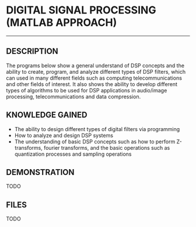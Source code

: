 
# DIGITAL SIGNAL PROCESSING (MATLAB APPROACH)
-------------------

DESCRIPTION
-------------------
The programs below show a general understand of DSP concepts and the ability to create, program, and analyze different types of DSP filters, which can used  in many different fields such as computing telecommunications and other fields of interest.  It also shows the ability to develop different types of algorithms to be used for DSP applications in audio/image processing, telecommunications and data compression.  

KNOWLEDGE GAINED
--------------------
* The ability to design different types of digital filters via programming
* How to analyze and design DSP systems
* The understanding of basic DSP concepts such as how to perform Z-transforms, fourier transforms, and the basic operations such as quantization processes and sampling operations

DEMONSTRATION
--------------------
TODO

FILES
--------------------
TODO
